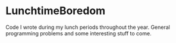 # LunchtimeBoredom
Code I wrote during my lunch periods throughout the year. General programming problems and some interesting stuff to come.
